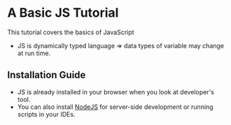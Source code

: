 # A Basic JS Tutorial

This tutorial covers the basics of JavaScript
- JS is dynamically typed language => data types of variable may change at run time.

## Installation Guide 
- JS is already installed in your browser when you look at developer's tool.
- You can also install <a href= "https://nodejs.org/en">NodeJS</a> for server-side development or running scripts in your IDEs.

